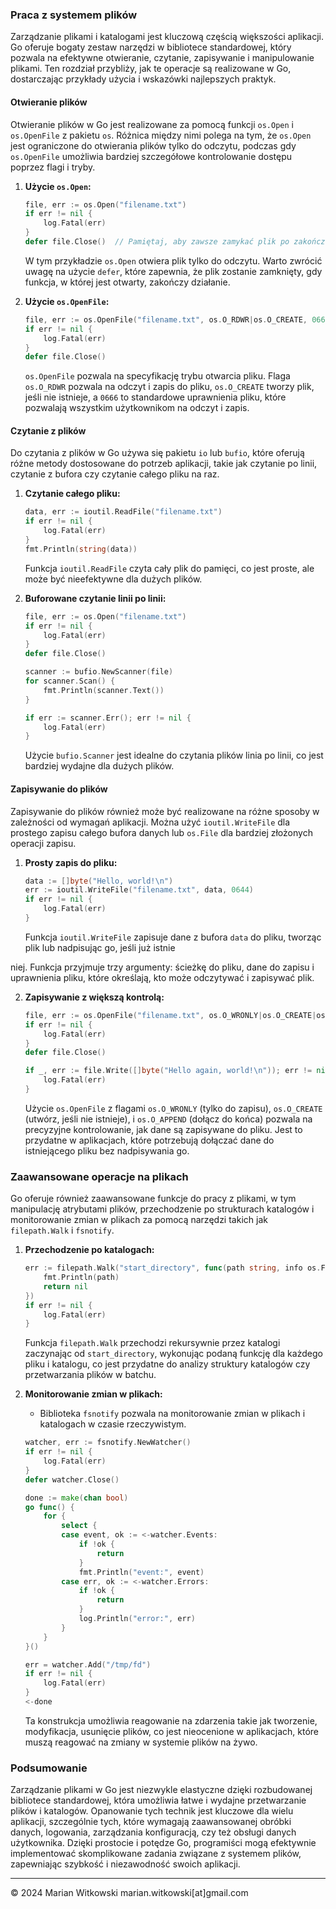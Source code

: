### Praca z systemem plików

Zarządzanie plikami i katalogami jest kluczową częścią większości aplikacji. Go oferuje bogaty zestaw narzędzi w bibliotece standardowej, który pozwala na efektywne otwieranie, czytanie, zapisywanie i manipulowanie plikami. Ten rozdział przybliży, jak te operacje są realizowane w Go, dostarczając przykłady użycia i wskazówki najlepszych praktyk.

#### Otwieranie plików

Otwieranie plików w Go jest realizowane za pomocą funkcji `os.Open` i `os.OpenFile` z pakietu `os`. Różnica między nimi polega na tym, że `os.Open` jest ograniczone do otwierania plików tylko do odczytu, podczas gdy `os.OpenFile` umożliwia bardziej szczegółowe kontrolowanie dostępu poprzez flagi i tryby.

1. **Użycie `os.Open`:**
   ```go
   file, err := os.Open("filename.txt")
   if err != nil {
       log.Fatal(err)
   }
   defer file.Close()  // Pamiętaj, aby zawsze zamykać plik po zakończeniu operacji
   ```

   W tym przykładzie `os.Open` otwiera plik tylko do odczytu. Warto zwrócić uwagę na użycie `defer`, które zapewnia, że plik zostanie zamknięty, gdy funkcja, w której jest otwarty, zakończy działanie.

2. **Użycie `os.OpenFile`:**
   ```go
   file, err := os.OpenFile("filename.txt", os.O_RDWR|os.O_CREATE, 0666)
   if err != nil {
       log.Fatal(err)
   }
   defer file.Close()
   ```

   `os.OpenFile` pozwala na specyfikację trybu otwarcia pliku. Flaga `os.O_RDWR` pozwala na odczyt i zapis do pliku, `os.O_CREATE` tworzy plik, jeśli nie istnieje, a `0666` to standardowe uprawnienia pliku, które pozwalają wszystkim użytkownikom na odczyt i zapis.

#### Czytanie z plików

Do czytania z plików w Go używa się pakietu `io` lub `bufio`, które oferują różne metody dostosowane do potrzeb aplikacji, takie jak czytanie po linii, czytanie z bufora czy czytanie całego pliku na raz.

1. **Czytanie całego pliku:**
   ```go
   data, err := ioutil.ReadFile("filename.txt")
   if err != nil {
       log.Fatal(err)
   }
   fmt.Println(string(data))
   ```

   Funkcja `ioutil.ReadFile` czyta cały plik do pamięci, co jest proste, ale może być nieefektywne dla dużych plików.

2. **Buforowane czytanie linii po linii:**
   ```go
   file, err := os.Open("filename.txt")
   if err != nil {
       log.Fatal(err)
   }
   defer file.Close()

   scanner := bufio.NewScanner(file)
   for scanner.Scan() {
       fmt.Println(scanner.Text())
   }

   if err := scanner.Err(); err != nil {
       log.Fatal(err)
   }
   ```

   Użycie `bufio.Scanner` jest idealne do czytania plików linia po linii, co jest bardziej wydajne dla dużych plików.

#### Zapisywanie do plików

Zapisywanie do plików również może być realizowane na różne sposoby w zależności od wymagań aplikacji. Można użyć `ioutil.WriteFile` dla prostego zapisu całego bufora danych lub `os.File` dla bardziej złożonych operacji zapisu.

1. **Prosty zapis do pliku:**
   ```go
   data := []byte("Hello, world!\n")
   err := ioutil.WriteFile("filename.txt", data, 0644)
   if err != nil {
       log.Fatal(err)
   }
   ```

   Funkcja `ioutil.WriteFile` zapisuje dane z bufora `data` do pliku, tworząc plik lub nadpisując go, jeśli już istnie

niej. Funkcja przyjmuje trzy argumenty: ścieżkę do pliku, dane do zapisu i uprawnienia pliku, które określają, kto może odczytywać i zapisywać plik.

2. **Zapisywanie z większą kontrolą:**
   ```go
   file, err := os.OpenFile("filename.txt", os.O_WRONLY|os.O_CREATE|os.O_APPEND, 0644)
   if err != nil {
       log.Fatal(err)
   }
   defer file.Close()

   if _, err := file.Write([]byte("Hello again, world!\n")); err != nil {
       log.Fatal(err)
   }
   ```

   Użycie `os.OpenFile` z flagami `os.O_WRONLY` (tylko do zapisu), `os.O_CREATE` (utwórz, jeśli nie istnieje), i `os.O_APPEND` (dołącz do końca) pozwala na precyzyjne kontrolowanie, jak dane są zapisywane do pliku. Jest to przydatne w aplikacjach, które potrzebują dołączać dane do istniejącego pliku bez nadpisywania go.

### Zaawansowane operacje na plikach

Go oferuje również zaawansowane funkcje do pracy z plikami, w tym manipulację atrybutami plików, przechodzenie po strukturach katalogów i monitorowanie zmian w plikach za pomocą narzędzi takich jak `filepath.Walk` i `fsnotify`.

1. **Przechodzenie po katalogach:**
   ```go
   err := filepath.Walk("start_directory", func(path string, info os.FileInfo, err error) error {
       fmt.Println(path)
       return nil
   })
   if err != nil {
       log.Fatal(err)
   }
   ```

   Funkcja `filepath.Walk` przechodzi rekursywnie przez katalogi zaczynając od `start_directory`, wykonując podaną funkcję dla każdego pliku i katalogu, co jest przydatne do analizy struktury katalogów czy przetwarzania plików w batchu.

2. **Monitorowanie zmian w plikach:**
   - Biblioteka `fsnotify` pozwala na monitorowanie zmian w plikach i katalogach w czasie rzeczywistym.
   ```go
   watcher, err := fsnotify.NewWatcher()
   if err != nil {
       log.Fatal(err)
   }
   defer watcher.Close()

   done := make(chan bool)
   go func() {
       for {
           select {
           case event, ok := <-watcher.Events:
               if !ok {
                   return
               }
               fmt.Println("event:", event)
           case err, ok := <-watcher.Errors:
               if !ok {
                   return
               }
               log.Println("error:", err)
           }
       }
   }()

   err = watcher.Add("/tmp/fd")
   if err != nil {
       log.Fatal(err)
   }
   <-done
   ```

   Ta konstrukcja umożliwia reagowanie na zdarzenia takie jak tworzenie, modyfikacja, usunięcie plików, co jest nieocenione w aplikacjach, które muszą reagować na zmiany w systemie plików na żywo.

### Podsumowanie

Zarządzanie plikami w Go jest niezwykle elastyczne dzięki rozbudowanej bibliotece standardowej, która umożliwia łatwe i wydajne przetwarzanie plików i katalogów. Opanowanie tych technik jest kluczowe dla wielu aplikacji, szczególnie tych, które wymagają zaawansowanej obróbki danych, logowania, zarządzania konfiguracją, czy też obsługi danych użytkownika. Dzięki prostocie i potędze Go, programiści mogą efektywnie implementować skomplikowane zadania związane z systemem plików, zapewniając szybkość i niezawodność swoich aplikacji.

---
© 2024 Marian Witkowski marian.witkowski[at]gmail.com
